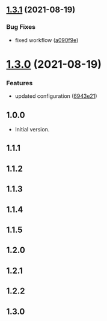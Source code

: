 ## [1.3.1](https://github.com/MrUnfunny/demo_package/compare/v1.3.0...v1.3.1) (2021-08-19)


### Bug Fixes

* fixed workflow ([a090f9e](https://github.com/MrUnfunny/demo_package/commit/a090f9e621c5b81ee7f84a131c2e3996220389cc))

# [1.3.0](https://github.com/MrUnfunny/demo_package/compare/v1.2.2...v1.3.0) (2021-08-19)


### Features

* updated configuration ([6943e21](https://github.com/MrUnfunny/demo_package/commit/6943e2159d5a8e90f6f932037058a12e4f159987))

## 1.0.0

- Initial version.

## 1.1.1

## 1.1.2

## 1.1.3

## 1.1.4

## 1.1.5

## 1.2.0

## 1.2.1
## 1.2.2
## 1.3.0
